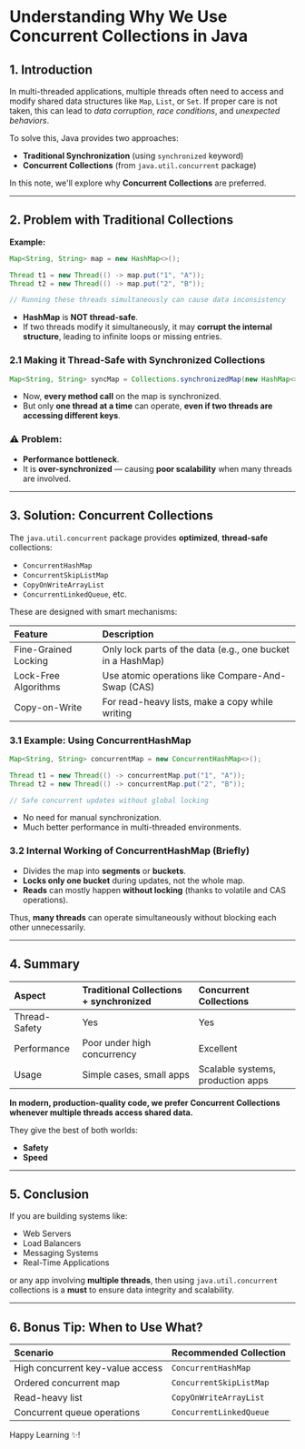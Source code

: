 # Understanding Why We Use Concurrent Collections in Java

## 1. Introduction
In multi-threaded applications, multiple threads often need to access and modify shared data structures like `Map`, `List`, or `Set`.
If proper care is not taken, this can lead to *data corruption*, *race conditions*, and *unexpected behaviors*.

To solve this, Java provides two approaches:

- **Traditional Synchronization** (using `synchronized` keyword)
- **Concurrent Collections** (from `java.util.concurrent` package)

In this note, we'll explore why **Concurrent Collections** are preferred.

---

## 2. Problem with Traditional Collections

**Example:**

```java
Map<String, String> map = new HashMap<>();

Thread t1 = new Thread(() -> map.put("1", "A"));
Thread t2 = new Thread(() -> map.put("2", "B"));

// Running these threads simultaneously can cause data inconsistency
```

- **HashMap** is **NOT thread-safe**.
- If two threads modify it simultaneously, it may **corrupt the internal structure**, leading to infinite loops or missing entries.


### 2.1 Making it Thread-Safe with Synchronized Collections

```java
Map<String, String> syncMap = Collections.synchronizedMap(new HashMap<>());
```

- Now, **every method call** on the map is synchronized.
- But only **one thread at a time** can operate, **even if two threads are accessing different keys**.

### ⚠️ Problem:
- **Performance bottleneck**.
- It is **over-synchronized** — causing **poor scalability** when many threads are involved.

---

## 3. Solution: Concurrent Collections

The `java.util.concurrent` package provides **optimized**, **thread-safe** collections:

- `ConcurrentHashMap`
- `ConcurrentSkipListMap`
- `CopyOnWriteArrayList`
- `ConcurrentLinkedQueue`, etc.

These are designed with smart mechanisms:

| Feature | Description |
|:---|:---|
| Fine-Grained Locking | Only lock parts of the data (e.g., one bucket in a HashMap) |
| Lock-Free Algorithms | Use atomic operations like Compare-And-Swap (CAS) |
| Copy-on-Write | For read-heavy lists, make a copy while writing |


### 3.1 Example: Using ConcurrentHashMap

```java
Map<String, String> concurrentMap = new ConcurrentHashMap<>();

Thread t1 = new Thread(() -> concurrentMap.put("1", "A"));
Thread t2 = new Thread(() -> concurrentMap.put("2", "B"));

// Safe concurrent updates without global locking
```

- No need for manual synchronization.
- Much better performance in multi-threaded environments.


### 3.2 Internal Working of ConcurrentHashMap (Briefly)
- Divides the map into **segments** or **buckets**.
- **Locks only one bucket** during updates, not the whole map.
- **Reads** can mostly happen **without locking** (thanks to volatile and CAS operations).

Thus, **many threads** can operate simultaneously without blocking each other unnecessarily.


---

## 4. Summary

| Aspect | Traditional Collections + synchronized | Concurrent Collections |
|:---|:---|:---|
| Thread-Safety | Yes | Yes |
| Performance | Poor under high concurrency | Excellent |
| Usage | Simple cases, small apps | Scalable systems, production apps |


**In modern, production-quality code, we prefer Concurrent Collections whenever multiple threads access shared data.**

They give the best of both worlds:
- **Safety**
- **Speed**


---

## 5. Conclusion

If you are building systems like:
- Web Servers
- Load Balancers
- Messaging Systems
- Real-Time Applications

or any app involving **multiple threads**, then using `java.util.concurrent` collections is a **must** to ensure data integrity and scalability.

---

## 6. Bonus Tip: When to Use What?

| Scenario | Recommended Collection |
|:---|:---|
| High concurrent key-value access | `ConcurrentHashMap` |
| Ordered concurrent map | `ConcurrentSkipListMap` |
| Read-heavy list | `CopyOnWriteArrayList` |
| Concurrent queue operations | `ConcurrentLinkedQueue` |


Happy Learning ✨!

